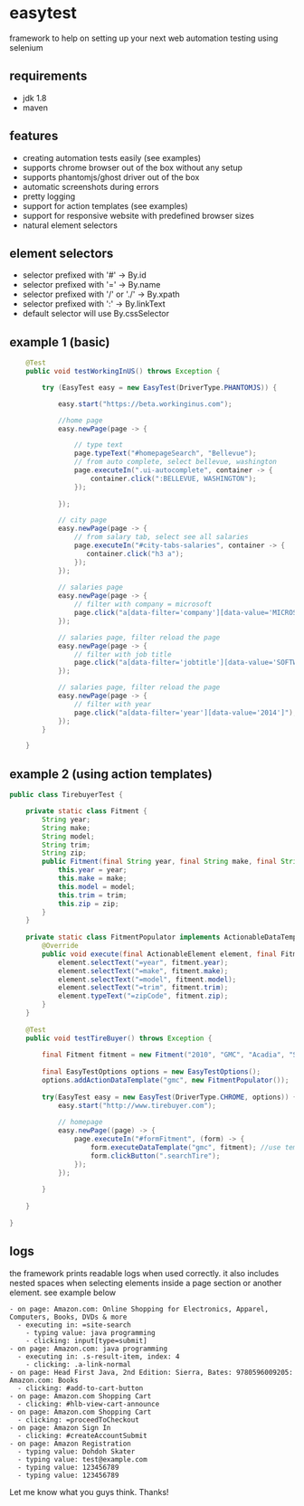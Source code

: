 # easytest
framework to help on setting up your next web automation testing using selenium

## requirements
* jdk 1.8
* maven
 
## features
* creating automation tests easily (see examples)
* supports chrome browser out of the box without any setup
* supports phantomjs/ghost driver out of the box
* automatic screenshots during errors
* pretty logging 
* support for action templates (see examples)
* support for responsive website with predefined browser sizes
* natural element selectors

## element selectors
* selector prefixed with '#' -> By.id
* selector prefixed with '=' -> By.name
* selector prefixed with '/' or './' -> By.xpath
* selector prefixed with ':' -> By.linkText
* default selector will use By.cssSelector

## example 1 (basic)
```java
    @Test
    public void testWorkingInUS() throws Exception {

        try (EasyTest easy = new EasyTest(DriverType.PHANTOMJS)) {

            easy.start("https://beta.workinginus.com");

            //home page
            easy.newPage(page -> {

                // type text 
                page.typeText("#homepageSearch", "Bellevue");
                // from auto complete, select bellevue, washington
                page.executeIn(".ui-autocomplete", container -> {
                    container.click(":BELLEVUE, WASHINGTON");
                });
                
            });

            // city page
            easy.newPage(page -> {
                // from salary tab, select see all salaries
                page.executeIn("#city-tabs-salaries", container -> {
                   container.click("h3 a"); 
                });
            });
            
            // salaries page
            easy.newPage(page -> {
                // filter with company = microsoft
                page.click("a[data-filter='company'][data-value='MICROSOFT CORPORATION']");
            });

            // salaries page, filter reload the page
            easy.newPage(page -> {
                // filter with job title
                page.click("a[data-filter='jobtitle'][data-value='SOFTWARE DEVELOPMENT ENGINEER IN TEST']");
            });

            // salaries page, filter reload the page
            easy.newPage(page -> {
                // filter with year
                page.click("a[data-filter='year'][data-value='2014']");
            });
        }

    }
```

## example 2 (using action templates)

``` java
public class TirebuyerTest {

    private static class Fitment {
        String year;
        String make;
        String model;
        String trim;
        String zip;
        public Fitment(final String year, final String make, final String model, final String trim, final String zip) {
            this.year = year;
            this.make = make;
            this.model = model;
            this.trim = trim;
            this.zip = zip;
        }
    }
    
    private static class FitmentPopulator implements ActionableDataTemplate<Fitment> {
        @Override
        public void execute(final ActionableElement element, final Fitment fitment) {
            element.selectText("=year", fitment.year);
            element.selectText("=make", fitment.make);
            element.selectText("=model", fitment.model);
            element.selectText("=trim", fitment.trim);
            element.typeText("=zipCode", fitment.zip);
        }
    }
    
    @Test
    public void testTireBuyer() throws Exception {
        
        final Fitment fitment = new Fitment("2010", "GMC", "Acadia", "SL", "98004");
        
        final EasyTestOptions options = new EasyTestOptions();
        options.addActionDataTemplate("gmc", new FitmentPopulator());
        
        try(EasyTest easy = new EasyTest(DriverType.CHROME, options)) {
            easy.start("http://www.tirebuyer.com");
            
            // homepage
            easy.newPage((page) -> {
                page.executeIn("#formFitment", (form) -> {
                    form.executeDataTemplate("gmc", fitment); //use template to populate form
                    form.clickButton(".searchTire");
                });
            });
            
        }
        
    }
    
}
```

## logs
the framework prints readable logs when used correctly. it also includes nested spaces when selecting elements inside a page section or another element. see example below
```
- on page: Amazon.com: Online Shopping for Electronics, Apparel, Computers, Books, DVDs & more
  - executing in: =site-search
    - typing value: java programming
    - clicking: input[type=submit]
- on page: Amazon.com: java programming
  - executing in: .s-result-item, index: 4
    - clicking: .a-link-normal
- on page: Head First Java, 2nd Edition: Sierra, Bates: 9780596009205: Amazon.com: Books
  - clicking: #add-to-cart-button
- on page: Amazon.com Shopping Cart
  - clicking: #hlb-view-cart-announce
- on page: Amazon.com Shopping Cart
  - clicking: =proceedToCheckout
- on page: Amazon Sign In
  - clicking: #createAccountSubmit
- on page: Amazon Registration
  - typing value: Dohdoh Skater
  - typing value: test@example.com
  - typing value: 123456789
  - typing value: 123456789
```

Let me know what you guys think. Thanks!
